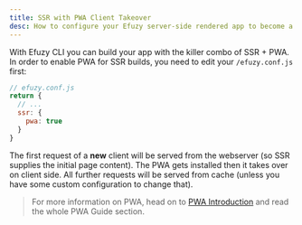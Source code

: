 ```yaml
---
title: SSR with PWA Client Takeover
desc: How to configure your Efuzy server-side rendered app to become a Progressive Web App on the client side.
---
```

With Efuzy CLI you can build your app with the killer combo of SSR + PWA. In order to enable PWA for SSR builds, you need to edit your `/efuzy.conf.js` first:

```js
// efuzy.conf.js
return {
  // ...
  ssr: {
    pwa: true
  }
}
```

The first request of a **new** client will be served from the webserver (so SSR supplies the initial page content). The PWA gets installed then it takes over on client side. All further requests will be served from cache (unless you have some custom configuration to change that).

> For more information on PWA, head on to [PWA Introduction](/efuzy-cli/developing-pwa/introduction) and read the whole PWA Guide section.
